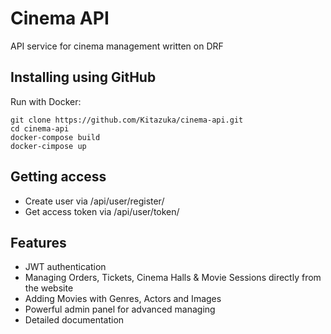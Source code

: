 # Cinema API

API service for cinema management written on DRF

## Installing using GitHub
Run with Docker:

```
git clone https://github.com/Kitazuka/cinema-api.git
cd cinema-api
docker-compose build
docker-cimpose up
```

## Getting access

* Create user via /api/user/register/
* Get access token via /api/user/token/


## Features
* JWT authentication
* Managing Orders, Tickets, Cinema Halls & Movie Sessions directly from the website
* Adding Movies with Genres, Actors and Images
* Powerful admin panel for advanced managing
* Detailed documentation
